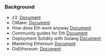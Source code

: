 ### Background
- z3: [Document](https://github.com/Z3Prover)
- CMake: [Document](https://cmake.org/)
- How does Eth work anyway [Document](https://preethikasireddy.medium.com/how-does-ethereum-work-anyway-22d1df506369)
- Community guides for Eth [Document](https://ethereum.org/ko/learn/)
- Deployment Solidity with Golang [Document](https://ethereum.org/ko/golang/)
- Mastering Ethereum [Document](https://cypherpunks-core.github.io/ethereumbook/)
- GoEthereum: [Document](https://goethereumbook.org/en/smart-contract-compile/)
